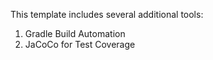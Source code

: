 This template includes several additional tools:
1. Gradle Build Automation
1. JaCoCo for Test Coverage
